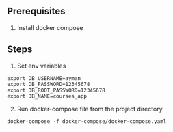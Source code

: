 ## Prerequisites
1. Install docker compose

## Steps
1. Set env variables
```
export DB_USERNAME=ayman
export DB_PASSWORD=12345678
export DB_ROOT_PASSWORD=12345678
export DB_NAME=courses_app
```
2. Run docker-compose file from the project directory
```
docker-compose -f docker-compose/docker-compose.yaml
```